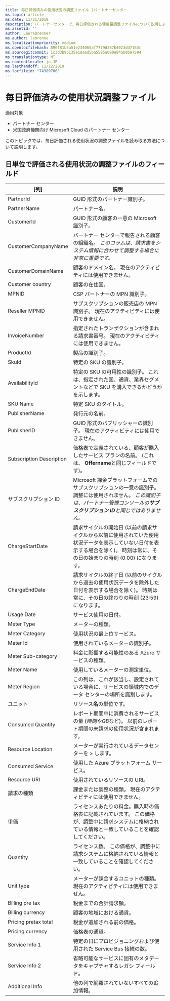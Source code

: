 ```yaml
---
title: 毎日評価済みの使用状況の調整ファイル |パートナーセンター
ms.topic: article
ms.date: 11/21/2019
description: パートナーセンターで、毎日評価される使用量調整ファイルについて説明します。
ms.assetid: ''
author: LauraBrenner
ms.author: labrenne
ms.localizationpriority: medium
ms.openlocfilehash: 896f81b3a51e234065af7779d287b4023dd7163c
ms.sourcegitcommit: 1c3d3b95135e1daad5ba5585a090e84ab0b97594
ms.translationtype: MT
ms.contentlocale: ja-JP
ms.lasthandoff: 11/22/2019
ms.locfileid: "74389700"
---
```

# <a name="daily-rated-usage-reconciliation-files"></a>毎日評価済みの使用状況調整ファイル

適用対象

- パートナー センター
- 米国政府機関向け Microsoft Cloud のパートナー センター

このトピックでは、毎日評価される使用状況の調整ファイルを読み取る方法について説明します。

## <a name="fields-in-daily-rated-usage-reconciliation-files"></a>日単位で評価される使用状況の調整ファイルのフィールド

| [列] | 説明 |
| ------ | ----------- |
| PartnerId | GUID 形式のパートナー識別子。 |
| PartnerName | パートナー名。 |
| CustomerId | GUID 形式の顧客の一意の Microsoft 識別子。 |
| CustomerCompanyName | パートナー センターで報告される顧客の組織名。 *このコラムは、請求書をシステム情報に合わせて調整する場合に非常に重要です。* |
| CustomerDomainName | 顧客のドメイン名。 現在のアクティビティには使用できません。 |
| Customer country | 顧客の在住国。 |
| MPNID | CSP パートナーの MPN 識別子。 |
| Reseller MPNID | サブスクリプションの販売店の MPN 識別子。 現在のアクティビティには使用できません。 |
| InvoiceNumber | 指定されたトランザクションが含まれる請求書番号。 現在のアクティビティには使用できません。 |
| ProductId | 製品の識別子。 |
| SkuId | 特定の SKU の識別子。 |
| AvailabilityId | 特定の SKU の可用性の識別子。 これは、指定された国、通貨、業界セグメントなどで SKU を購入できるかどうかを示します。 |
| SKU Name | 特定 SKU のタイトル。 |
| PublisherName | 発行元の名前。 |
| PublisherID | GUID 形式のパブリッシャーの識別子。 現在のアクティビティには使用できません。 |
| Subscription Description | 価格表で定義されている、顧客が購入したサービス プランの名前。 (これは、 **Offername**と同じフィールドです)。 |
| サブスクリプション ID | Microsoft 課金プラットフォームでのサブスクリプションの一意の識別子。 調整には使用されません。 *この識別子は、パートナー管理コンソールの**サブスクリプション ID**と同じではありません。* |
| ChargeStartDate | 請求サイクルの開始日 (以前の請求サイクルから以前に使用されていた使用状況データを表示していない日付を表示する場合を除く)。 時刻は常に、その日の始まりの時刻 (0:00) になります。 |
| ChargeEndDate | 請求サイクルの終了日 (以前のサイクルから過去の使用状況データを除外した日付を表示する場合を除く)。 時刻は常に、その日の終わりの時刻 (23:59) になります。 |
| Usage Date | サービス使用の日付。 |
| Meter Type | メーターの種類。 |
| Meter Category | 使用状況の最上位サービス。 |
| Meter Id | 使用されているメーターの識別子。 |
| Meter Sub-category | 料金に影響する可能性のある Azure サービスの種類。 |
| Meter Name | 使用しているメーターの測定単位。 |
| Meter Region | この列は、これが該当し、設定されている場合に、サービスの領域内でのデータ センターの場所を識別します。 |
| ユニット | リソース**名**の単位です。 |
| Consumed Quantity | レポート期間中に消費されるサービスの量 (*時間*や*GB*など)。 以前のレポート期間の未請求の使用状況が含まれます。 |
| Resource Location | メーターが実行されているデータセンターを > します。 |
| Consumed Service | 使用した Azure プラットフォーム サービス。 |
| Resource URI | 使用されているリソースの URI。 |
| 請求の種類 | 課金または調整の種類。 現在のアクティビティには使用できません。 |
| 単価 | ライセンスあたりの料金。購入時の価格表に記載されています。 この価格が、調整中に請求システムに格納されている情報と一致していることを確認してください。 |
| Quantity | ライセンス数。 この価格が、調整中に請求システムに格納されている情報と一致していることを確認してください。 |
| Unit type | メーターが課金するユニットの種類。 現在のアクティビティには使用できません。 |
| Billing pre tax | 税金までの合計請求額。 |
| Billing currency | 顧客の地域における通貨。 |
| Pricing pretax total | 税金が追加される前の価格。 |
| Pricing currency | 価格表の通貨。 |
| Service Info 1 | 特定の日にプロビジョニングおよび使用された Service Bus 接続の数。 |
| Service Info 2 | 省略可能なサービスに固有のメタデータをキャプチャするレガシ フィールド。 |
| Additional Info | 他の列で網羅されていないすべての追加情報。 |
